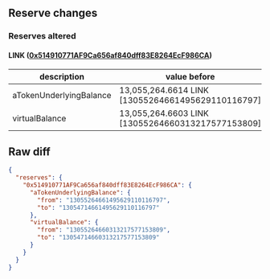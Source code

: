 ## Reserve changes

### Reserves altered

#### LINK ([0x514910771AF9Ca656af840dff83E8264EcF986CA](https://etherscan.io/address/0x514910771AF9Ca656af840dff83E8264EcF986CA))

| description | value before | value after |
| --- | --- | --- |
| aTokenUnderlyingBalance | 13,055,264.6614 LINK [13055264661495629110116797] | 13,054,714.6614 LINK [13054714661495629110116797] |
| virtualBalance | 13,055,264.6603 LINK [13055264660313217577153809] | 13,054,714.6603 LINK [13054714660313217577153809] |


## Raw diff

```json
{
  "reserves": {
    "0x514910771AF9Ca656af840dff83E8264EcF986CA": {
      "aTokenUnderlyingBalance": {
        "from": "13055264661495629110116797",
        "to": "13054714661495629110116797"
      },
      "virtualBalance": {
        "from": "13055264660313217577153809",
        "to": "13054714660313217577153809"
      }
    }
  }
}
```
